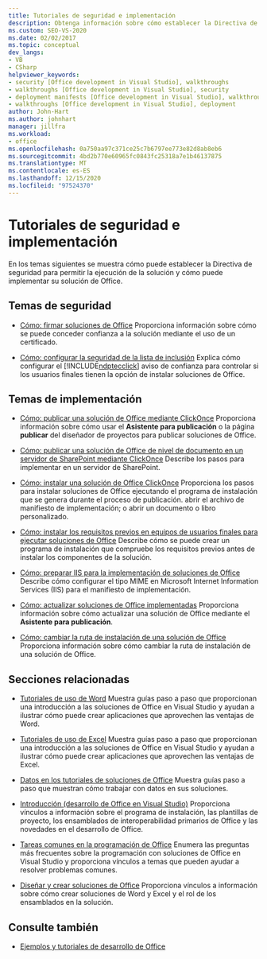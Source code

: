 ```yaml
---
title: Tutoriales de seguridad e implementación
description: Obtenga información sobre cómo establecer la Directiva de seguridad para permitir la ejecución de la solución y cómo puede implementar su solución de Office.
ms.custom: SEO-VS-2020
ms.date: 02/02/2017
ms.topic: conceptual
dev_langs:
- VB
- CSharp
helpviewer_keywords:
- security [Office development in Visual Studio], walkthroughs
- walkthroughs [Office development in Visual Studio], security
- deployment manifests [Office development in Visual Studio], walkthroughs
- walkthroughs [Office development in Visual Studio], deployment
author: John-Hart
ms.author: johnhart
manager: jillfra
ms.workload:
- office
ms.openlocfilehash: 0a750aa97c371ce25c7b6797ee773e82d8ab8eb6
ms.sourcegitcommit: 4bd2b770e60965fc0843fc25318a7e1b46137875
ms.translationtype: MT
ms.contentlocale: es-ES
ms.lasthandoff: 12/15/2020
ms.locfileid: "97524370"
---
```

# <a name="security-and-deployment-walkthroughs"></a>Tutoriales de seguridad e implementación
  En los temas siguientes se muestra cómo puede establecer la Directiva de seguridad para permitir la ejecución de la solución y cómo puede implementar su solución de Office.

## <a name="security-topics"></a>Temas de seguridad
- [Cómo: firmar soluciones de Office](../vsto/how-to-sign-office-solutions.md) Proporciona información sobre cómo se puede conceder confianza a la solución mediante el uso de un certificado.

- [Cómo: configurar la seguridad de la lista de inclusión](../vsto/how-to-configure-inclusion-list-security.md) Explica cómo configurar el [!INCLUDE[ndptecclick](../vsto/includes/ndptecclick-md.md)] aviso de confianza para controlar si los usuarios finales tienen la opción de instalar soluciones de Office.

## <a name="deployment-topics"></a>Temas de implementación
- [Cómo: publicar una solución de Office mediante ClickOnce](/previous-versions/bb386095(v=vs.110)) Proporciona información sobre cómo usar el **Asistente para publicación** o la página **publicar** del diseñador de proyectos para publicar soluciones de Office.

- [Cómo: publicar una solución de Office de nivel de documento en un servidor de SharePoint mediante ClickOnce](/previous-versions/bb608595(v=vs.110)) Describe los pasos para implementar en un servidor de SharePoint.

- [Cómo: instalar una solución de Office ClickOnce](/previous-versions/bb608592(v=vs.110)) Proporciona los pasos para instalar soluciones de Office ejecutando el programa de instalación que se genera durante el proceso de publicación. abrir el archivo de manifiesto de implementación; o abrir un documento o libro personalizado.

- [Cómo: instalar los requisitos previos en equipos de usuarios finales para ejecutar soluciones de Office](/previous-versions/bb608608(v=vs.110)) Describe cómo se puede crear un programa de instalación que compruebe los requisitos previos antes de instalar los componentes de la solución.

- [Cómo: preparar IIS para la implementación de soluciones de Office](/previous-versions/bb608629(v=vs.110)) Describe cómo configurar el tipo MIME en Microsoft Internet Information Services (IIS) para el manifiesto de implementación.

- [Cómo: actualizar soluciones de Office implementadas](/previous-versions/bb157871(v=vs.110)) Proporciona información sobre cómo actualizar una solución de Office mediante el **Asistente para publicación**.

- [Cómo: cambiar la ruta de instalación de una solución de Office](/previous-versions/bb608626(v=vs.110)) Proporciona información sobre cómo cambiar la ruta de instalación de una solución de Office.

## <a name="related-sections"></a>Secciones relacionadas
- [Tutoriales de uso de Word](../vsto/walkthroughs-using-word.md) Muestra guías paso a paso que proporcionan una introducción a las soluciones de Office en Visual Studio y ayudan a ilustrar cómo puede crear aplicaciones que aprovechen las ventajas de Word.

- [Tutoriales de uso de Excel](../vsto/walkthroughs-using-excel.md) Muestra guías paso a paso que proporcionan una introducción a las soluciones de Office en Visual Studio y ayudan a ilustrar cómo puede crear aplicaciones que aprovechen las ventajas de Excel.

- [Datos en los tutoriales de soluciones de Office](../vsto/data-in-office-solutions-walkthroughs.md) Muestra guías paso a paso que muestran cómo trabajar con datos en sus soluciones.

- [Introducción &#40;desarrollo de Office en Visual Studio&#41;](../vsto/getting-started-office-development-in-visual-studio.md) Proporciona vínculos a información sobre el programa de instalación, las plantillas de proyecto, los ensamblados de interoperabilidad primarios de Office y las novedades en el desarrollo de Office.

- [Tareas comunes en la programación de Office](../vsto/common-tasks-in-office-programming.md) Enumera las preguntas más frecuentes sobre la programación con soluciones de Office en Visual Studio y proporciona vínculos a temas que pueden ayudar a resolver problemas comunes.

- [Diseñar y crear soluciones de Office](../vsto/designing-and-creating-office-solutions.md) Proporciona vínculos a información sobre cómo crear soluciones de Word y Excel y el rol de los ensamblados en la solución.

## <a name="see-also"></a>Consulte también
- [Ejemplos y tutoriales de desarrollo de Office](../vsto/office-development-samples-and-walkthroughs.md)